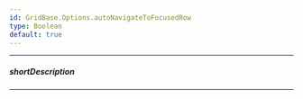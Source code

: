 ```yaml
---
id: GridBase.Options.autoNavigateToFocusedRow
type: Boolean
default: true
---
```

---
##### shortDescription
<!-- Description goes here -->

---
<!-- Description goes here -->